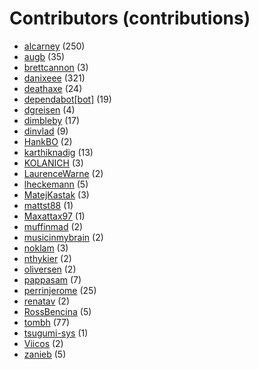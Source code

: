 # Contributors (contributions)
* [alcarney](https://github.com/alcarney) (250)
* [augb](https://github.com/augb) (35)
* [brettcannon](https://github.com/brettcannon) (3)
* [danixeee](https://github.com/danixeee) (321)
* [deathaxe](https://github.com/deathaxe) (24)
* [dependabot[bot]](https://github.com/apps/dependabot) (19)
* [dgreisen](https://github.com/dgreisen) (4)
* [dimbleby](https://github.com/dimbleby) (17)
* [dinvlad](https://github.com/dinvlad) (9)
* [HankBO](https://github.com/HankBO) (2)
* [karthiknadig](https://github.com/karthiknadig) (13)
* [KOLANICH](https://github.com/KOLANICH) (3)
* [LaurenceWarne](https://github.com/LaurenceWarne) (2)
* [lheckemann](https://github.com/lheckemann) (5)
* [MatejKastak](https://github.com/MatejKastak) (3)
* [mattst88](https://github.com/mattst88) (1)
* [Maxattax97](https://github.com/Maxattax97) (1)
* [muffinmad](https://github.com/muffinmad) (2)
* [musicinmybrain](https://github.com/musicinmybrain) (2)
* [noklam](https://github.com/noklam) (3)
* [nthykier](https://github.com/nthykier) (2)
* [oliversen](https://github.com/oliversen) (2)
* [pappasam](https://github.com/pappasam) (7)
* [perrinjerome](https://github.com/perrinjerome) (25)
* [renatav](https://github.com/renatav) (2)
* [RossBencina](https://github.com/RossBencina) (5)
* [tombh](https://github.com/tombh) (77)
* [tsugumi-sys](https://github.com/tsugumi-sys) (1)
* [Viicos](https://github.com/Viicos) (2)
* [zanieb](https://github.com/zanieb) (5)

